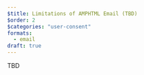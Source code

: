 ```yaml
---
$title: Limitations of AMPHTML Email (TBD)
$order: 2
$categories: "user-consent"
formats:
  - email
draft: true
---
```


TBD
